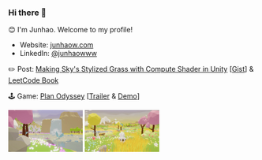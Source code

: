 ### Hi there 👋

😊 I'm Junhao. Welcome to my profile!

- Website: [junhaow.com](https://junhaow.com)
- LinkedIn: [@junhaowww](https://www.linkedin.com/in/junhaowww/)

✏️ Post: [Making Sky's Stylized Grass with Compute Shader in Unity](https://www.junhaow.com/2021/03/06/050_Stylized-Sky-grass-in-Unity/) [[Gist](https://gist.github.com/forkercat/fb6c030c17fe1e109a34f1c92571943f)] & [LeetCode Book](https://www.junhaow.com/lc/)

🕹 Game: [Plan Odyssey](https://github.com/forkercat/StorageBaseWithoutCatNotice/blob/main/PlanOdyssey/%5BCS-526%5D%20Final%20Report.pdf) [[Trailer](https://www.youtube.com/watch?v=TfVEHG0-VgU&ab_channel=Forkercat) & [Demo](https://www.youtube.com/watch?v=Ie9Xrx9ZmJM&t=40s&ab_channel=Forkercat)]

<p align="left">
     <img src="resources/plan-odyssey-1.jpg" width="30%" alt="Plan Odyssey - Waterfall">
     <img src="resources/plan-odyssey-2.jpg" width="30%" alt="Plan Odyssey - Home">
</p>

<!--
**forkercat/forkercat** is a ✨ _special_ ✨ repository because its `README.md` (this file) appears on your GitHub profile.

Here are some ideas to get you started:

- 🔭 I’m currently working on ...
- 🌱 I’m currently learning ...
- 👯 I’m looking to collaborate on ...
- 🤔 I’m looking for help with ...
- 💬 Ask me about ...
- 📫 How to reach me: ...
- 😄 Pronouns: ...
- ⚡ Fun fact: ...
-->
